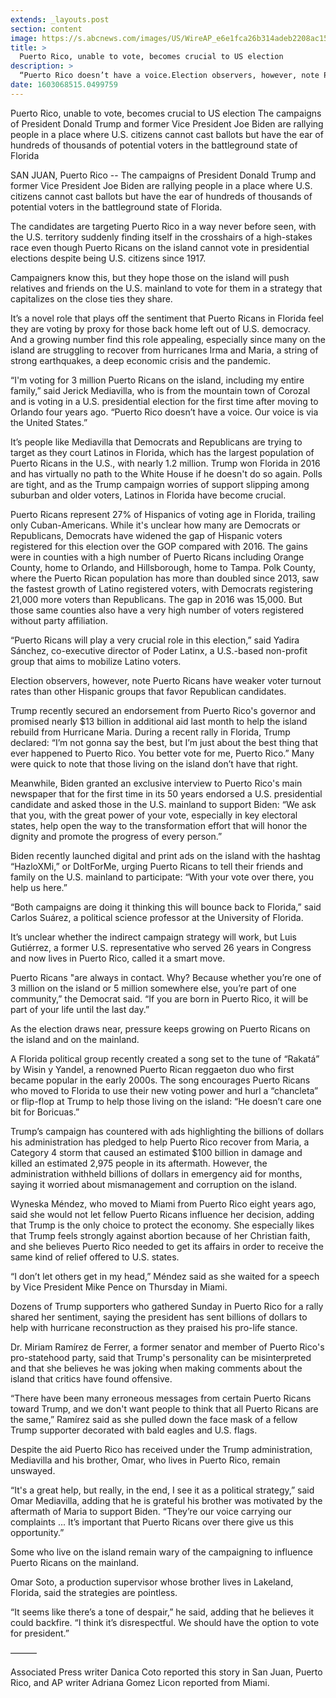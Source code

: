 ```yaml
--- 
extends: _layouts.post 
section: content 
image: https://s.abcnews.com/images/US/WireAP_e6e1fca26b314adeb2208ac15a15da05_16x9_992.jpg 
title: > 
  Puerto Rico, unable to vote, becomes crucial to US election 
description: > 
  “Puerto Rico doesn’t have a voice.Election observers, however, note Puerto Ricans have weaker voter turnout rates than other Hispanic groups that favor Republican candidates.You better vote for me, Puerto Rico.” Many were quick to note that those living on the island don’t have that right.“If you are born in Puerto Rico, it will be part of your life until the last day.”As the election draws near, pressure keeps growing on Puerto Ricans on the island and on the mainland.Despite the aid Puerto Rico has received under the Trump administration, Mediavilla and his brother, Omar, who lives in Puerto Rico, remain unswayed. 
date: 1603068515.0499759 
--- 
```

Puerto Rico, unable to vote, becomes crucial to US election The campaigns of President Donald Trump and former Vice President Joe Biden are rallying people in a place where U.S. citizens cannot cast ballots but have the ear of hundreds of thousands of potential voters in the battleground state of Florida

SAN JUAN, Puerto Rico -- The campaigns of President Donald Trump and former Vice President Joe Biden are rallying people in a place where U.S. citizens cannot cast ballots but have the ear of hundreds of thousands of potential voters in the battleground state of Florida.

The candidates are targeting Puerto Rico in a way never before seen, with the U.S. territory suddenly finding itself in the crosshairs of a high-stakes race even though Puerto Ricans on the island cannot vote in presidential elections despite being U.S. citizens since 1917.

Campaigners know this, but they hope those on the island will push relatives and friends on the U.S. mainland to vote for them in a strategy that capitalizes on the close ties they share.

It’s a novel role that plays off the sentiment that Puerto Ricans in Florida feel they are voting by proxy for those back home left out of U.S. democracy. And a growing number find this role appealing, especially since many on the island are struggling to recover from hurricanes Irma and Maria, a string of strong earthquakes, a deep economic crisis and the pandemic.

“I'm voting for 3 million Puerto Ricans on the island, including my entire family,” said Jerick Mediavilla, who is from the mountain town of Corozal and is voting in a U.S. presidential election for the first time after moving to Orlando four years ago. “Puerto Rico doesn’t have a voice. Our voice is via the United States.”

It’s people like Mediavilla that Democrats and Republicans are trying to target as they court Latinos in Florida, which has the largest population of Puerto Ricans in the U.S., with nearly 1.2 million. Trump won Florida in 2016 and has virtually no path to the White House if he doesn't do so again. Polls are tight, and as the Trump campaign worries of support slipping among suburban and older voters, Latinos in Florida have become crucial.

Puerto Ricans represent 27% of Hispanics of voting age in Florida, trailing only Cuban-Americans. While it's unclear how many are Democrats or Republicans, Democrats have widened the gap of Hispanic voters registered for this election over the GOP compared with 2016. The gains were in counties with a high number of Puerto Ricans including Orange County, home to Orlando, and Hillsborough, home to Tampa. Polk County, where the Puerto Rican population has more than doubled since 2013, saw the fastest growth of Latino registered voters, with Democrats registering 21,000 more voters than Republicans. The gap in 2016 was 15,000. But those same counties also have a very high number of voters registered without party affiliation.

“Puerto Ricans will play a very crucial role in this election,” said Yadira Sánchez, co-executive director of Poder Latinx, a U.S.-based non-profit group that aims to mobilize Latino voters.

Election observers, however, note Puerto Ricans have weaker voter turnout rates than other Hispanic groups that favor Republican candidates.

Trump recently secured an endorsement from Puerto Rico's governor and promised nearly $13 billion in additional aid last month to help the island rebuild from Hurricane Maria. During a recent rally in Florida, Trump declared: “I’m not gonna say the best, but I’m just about the best thing that ever happened to Puerto Rico. You better vote for me, Puerto Rico.” Many were quick to note that those living on the island don’t have that right.

Meanwhile, Biden granted an exclusive interview to Puerto Rico's main newspaper that for the first time in its 50 years endorsed a U.S. presidential candidate and asked those in the U.S. mainland to support Biden: “We ask that you, with the great power of your vote, especially in key electoral states, help open the way to the transformation effort that will honor the dignity and promote the progress of every person.”

Biden recently launched digital and print ads on the island with the hashtag “HazloXMi,” or DoItForMe, urging Puerto Ricans to tell their friends and family on the U.S. mainland to participate: “With your vote over there, you help us here.”

“Both campaigns are doing it thinking this will bounce back to Florida,” said Carlos Suárez, a political science professor at the University of Florida.

It’s unclear whether the indirect campaign strategy will work, but Luis Gutiérrez, a former U.S. representative who served 26 years in Congress and now lives in Puerto Rico, called it a smart move.

Puerto Ricans "are always in contact. Why? Because whether you’re one of 3 million on the island or 5 million somewhere else, you’re part of one community,” the Democrat said. “If you are born in Puerto Rico, it will be part of your life until the last day.”

As the election draws near, pressure keeps growing on Puerto Ricans on the island and on the mainland.

A Florida political group recently created a song set to the tune of “Rakatá” by Wisin y Yandel, a renowned Puerto Rican reggaeton duo who first became popular in the early 2000s. The song encourages Puerto Ricans who moved to Florida to use their new voting power and hurl a “chancleta” or flip-flop at Trump to help those living on the island: “He doesn’t care one bit for Boricuas.”

Trump’s campaign has countered with ads highlighting the billions of dollars his administration has pledged to help Puerto Rico recover from Maria, a Category 4 storm that caused an estimated $100 billion in damage and killed an estimated 2,975 people in its aftermath. However, the administration withheld billions of dollars in emergency aid for months, saying it worried about mismanagement and corruption on the island.

Wyneska Méndez, who moved to Miami from Puerto Rico eight years ago, said she would not let fellow Puerto Ricans influence her decision, adding that Trump is the only choice to protect the economy. She especially likes that Trump feels strongly against abortion because of her Christian faith, and she believes Puerto Rico needed to get its affairs in order to receive the same kind of relief offered to U.S. states.

“I don’t let others get in my head,” Méndez said as she waited for a speech by Vice President Mike Pence on Thursday in Miami.

Dozens of Trump supporters who gathered Sunday in Puerto Rico for a rally shared her sentiment, saying the president has sent billions of dollars to help with hurricane reconstruction as they praised his pro-life stance.

Dr. Miriam Ramírez de Ferrer, a former senator and member of Puerto Rico's pro-statehood party, said that Trump's personality can be misinterpreted and that she believes he was joking when making comments about the island that critics have found offensive.

“There have been many erroneous messages from certain Puerto Ricans toward Trump, and we don't want people to think that all Puerto Ricans are the same,” Ramírez said as she pulled down the face mask of a fellow Trump supporter decorated with bald eagles and U.S. flags.

Despite the aid Puerto Rico has received under the Trump administration, Mediavilla and his brother, Omar, who lives in Puerto Rico, remain unswayed.

“It's a great help, but really, in the end, I see it as a political strategy,” said Omar Mediavilla, adding that he is grateful his brother was motivated by the aftermath of Maria to support Biden. “They’re our voice carrying our complaints ... It’s important that Puerto Ricans over there give us this opportunity.”

Some who live on the island remain wary of the campaigning to influence Puerto Ricans on the mainland.

Omar Soto, a production supervisor whose brother lives in Lakeland, Florida, said the strategies are pointless.

“It seems like there’s a tone of despair,” he said, adding that he believes it could backfire. “I think it’s disrespectful. We should have the option to vote for president.”

———

Associated Press writer Danica Coto reported this story in San Juan, Puerto Rico, and AP writer Adriana Gomez Licon reported from Miami.